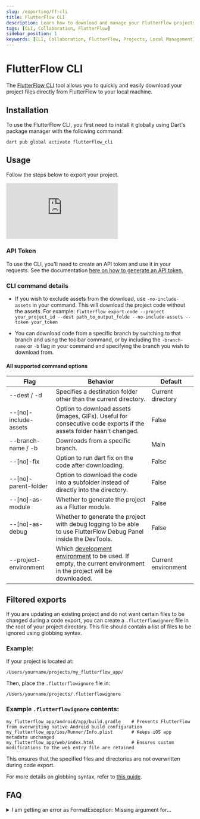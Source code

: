 ```yaml
---
slug: /exporting/ff-cli
title: FlutterFlow CLI
description: Learn how to download and manage your FlutterFlow projects locally using the FlutterFlow CLI.
tags: [CLI, Collaboration, FlutterFlow]
sidebar_position: 1
keywords: [CLI, Collaboration, FlutterFlow, Projects, Local Management]
---
```



# FlutterFlow CLI

The [FlutterFlow CLI](https://pub.dev/packages/flutterflow_cli) tool allows you to quickly and easily download your project files directly from FlutterFlow to your local machine.

## Installation

To use the FlutterFlow CLI, you first need to install it globally using Dart's package manager with the following command:

```
dart pub global activate flutterflow_cli
```

## Usage

Follow the steps below to export your project.

<div style={{
    position: 'relative',
    paddingBottom: 'calc(56.67989417989418% + 41px)', // Keeps the aspect ratio and additional padding
    height: 0,
    width: '100%'
}}>
    <iframe 
        src="https://demo.arcade.software/Rc3s1P8DFypUKoPzVITL?embed&show_copy_link=true"
        title="Sharing a Project with a User"
        style={{
            position: 'absolute',
            top: 0,
            left: 0,
            width: '100%',
            height: '100%',
            colorScheme: 'light'
        }}
        frameborder="0"
        loading="lazy"
        webkitAllowFullScreen
        mozAllowFullScreen
        allowFullScreen
        allow="clipboard-write">
    </iframe>
</div>
<p></p>

### API Token
To use the CLI, you'll need to create an API token and use it in your requests. See the documentation [here on how to generate an API token.](/accounts-billing/account-management)

### CLI command details

- If you wish to exclude assets from the download, use `-no-include-assets` in your command. This will download the project code without the assets. For example: `flutterflow export-code --project your_project_id --dest path_to_output_folde --no-include-assets --token your_token`
    
- You can download code from a specific branch by switching to that branch and using the toolbar command, or by including the `-branch-name` or `-b` flag in your command and specifying the branch you wish to download from.

#### All supported command options

| Flag | Behavior | Default |
| --- | --- | --- |
| --dest / -d | Specifies a destination folder other than the current directory. | Current directory |
| --[no]-include-assets | Option to download assets (images, GIFs). Useful for consecutive code exports if the assets folder hasn't changed. | False |
| --branch-name / -b | Downloads from a specific branch. | Main |
| --[no]-fix | Option to run dart fix on the code after downloading. | False |
| --[no]-parent-folder | Option to download the code into a subfolder instead of directly into the directory. | False |
| --[no]-as-module | Whether to generate the project as a Flutter module. | False |
| --[no]-as-debug | Whether to generate the project with debug logging to be able to use FlutterFlow Debug Panel inside the DevTools. | False |
| --project-environment | Which [development environment](../development-environments/development-environments.md) to be used. If empty, the current environment in the project will be downloaded. | Current environment |

## Filtered exports

If you are updating an existing project and do not want certain files to be changed during a code export, you can create a `.flutterflowignore` file in the root of your project directory. This file should contain a list of files to be ignored using globbing syntax.

### **Example:**  
If your project is located at:  
```
/Users/yourname/projects/my_flutterflow_app/
```
Then, place the `.flutterflowignore` file in:  
```
/Users/yourname/projects/.flutterflowignore
```

### **Example `.flutterflowignore` contents:**  
```
my_flutterflow_app/android/app/build.gradle    # Prevents FlutterFlow from overwriting native Android build configuration
my_flutterflow_app/ios/Runner/Info.plist       # Keeps iOS app metadata unchanged
my_flutterflow_app/web/index.html              # Ensures custom modifications to the web entry file are retained
```
This ensures that the specified files and directories are not overwritten during code export.

For more details on globbing syntax, refer to [this guide](https://pub.dev/packages/glob#syntax).


## FAQ
<details>
<summary>I am getting an error as FormatException: Missing argument for…</summary>
<p>
This error likely indicates that you haven't correctly entered the command option along with its value. Double-check that all required information has been entered. If everything is correct and you're still encountering the error, it might be due to using an outdated version of the FlutterFlow CLI. To resolve this, you can update to the latest version by running the installation command:
```
dart pub global activate flutterflow_cli
```
This should update the CLI and fix the issue.
</p>
</details>
